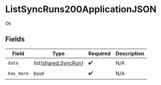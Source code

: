 # ListSyncRuns200ApplicationJSON

Ok


## Fields

| Field                                                  | Type                                                   | Required                                               | Description                                            |
| ------------------------------------------------------ | ------------------------------------------------------ | ------------------------------------------------------ | ------------------------------------------------------ |
| `data`                                                 | list[[shared.SyncRun](../../models/shared/syncrun.md)] | :heavy_check_mark:                                     | N/A                                                    |
| `has_more`                                             | *bool*                                                 | :heavy_check_mark:                                     | N/A                                                    |